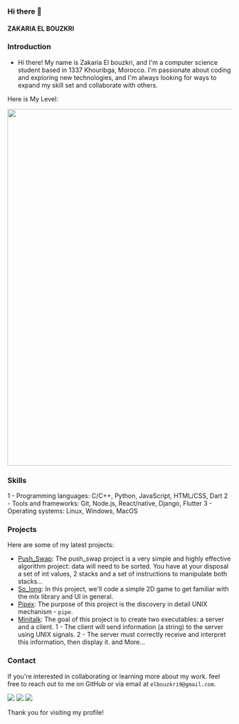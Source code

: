 ### Hi there 👋

<!-- Name : -->

#### ZAKARIA EL BOUZKRI

### Introduction

- Hi there! My name is Zakaria El bouzkri, and I'm a computer science student based in 1337 Khouribga, Morocco.
I'm passionate about coding and exploring new technologies, and I'm always looking for ways to expand my skill set and collaborate with others.

Here is My Level:

<p align = "center" width = "700" > <img width = "800" src = "https://badge.mediaplus.ma/binary/zel-bouz"/></p>

### Skills

1 - Programming languages: C/C++, Python, JavaScript, HTML/CSS, Dart
2 - Tools and frameworks: Git, Node.js, React/native, Django, Flutter
3 - Operating systems: Linux, Windows, MacOS

### Projects

Here are some of my latest projects:

- [Push_Swap](https://github.com/ZDev7/push_swap): The push_swap project is a very simple and highly effective algorithm project: data will need to be sorted. You have at your disposal a set of int values, 2 stacks and a set of instructions to manipulate both stacks...
- [So_long](https://github.com/ZDev7/so_long): In this project, we'll code a simple 2D game to get familiar with the mlx library and UI in general.
- [Pipex](https://github.com/ZDev7/pipex): The purpose of this project is the discovery in detail UNIX mechanism - `pipe`.
- [Minitalk](https://github.com/ZDev7/minitalk): The goal of this project is to create two executables: a server and a client.
    1 - The client will send information (a string) to the server using UNIX signals.
    2 - The server must correctly receive and interpret this information, then display it.
and More...

### Contact

If you're interested in collaborating or learning more about my work.
feel free to reach out to me on GitHub or via email at `elbouzkri9@gmail.com`.

![](http://github-profile-summary-cards.vercel.app/api/cards/profile-details?username=ZDev7&theme=apprentice)
![](http://github-profile-summary-cards.vercel.app/api/cards/stats?username=ZDev7&theme=apprentice)
![](http://github-profile-summary-cards.vercel.app/api/cards/productive-time?username=ZDev7&theme=apprentice&utcOffset=8)


Thank you for visiting my profile!
